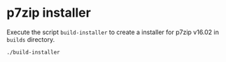 # p7zip installer

Execute the script ```build-installer``` to create a installer for p7zip v16.02 in ```builds``` directory.

```sh
./build-installer
```

